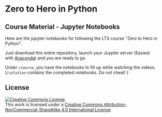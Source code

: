 # Zero to Hero in Python

## Course Material - Jupyter Notebooks

Here are the jupyter notebooks for following the LTS course "Zero to Hero in Python".

Just download this entire repository, launch your Juypter server (Easiest with [Anaconda](https://www.continuum.io/downloads)) and you are ready to go.

Under `/course`, you have the notebooks to fill up while watching the videos. (`/solution` contains the completed notebooks. Do not cheat! )

## License

<a rel="license" href="http://creativecommons.org/licenses/by-nc-sa/4.0/"><img alt="Creative Commons License" style="border-width:0" src="https://i.creativecommons.org/l/by-nc-sa/4.0/88x31.png" /></a><br />This work is licensed under a <a rel="license" href="http://creativecommons.org/licenses/by-nc-sa/4.0/">Creative Commons Attribution-NonCommercial-ShareAlike 4.0 International License</a>.
